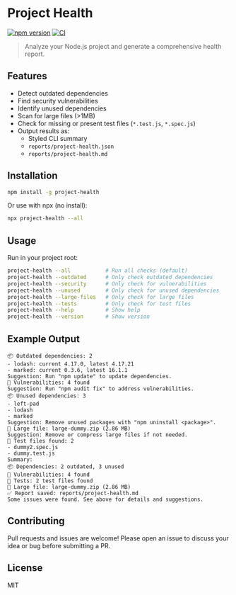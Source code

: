 # Project Health

[![npm version](https://img.shields.io/npm/v/project-health.svg)](https://www.npmjs.com/package/project-health)
[![CI](https://github.com/yourusername/project-health/actions/workflows/ci.yml/badge.svg)](https://github.com/yourusername/project-health/actions)

> Analyze your Node.js project and generate a comprehensive health report.

## Features
- Detect outdated dependencies
- Find security vulnerabilities
- Identify unused dependencies
- Scan for large files (>1MB)
- Check for missing or present test files (`*.test.js`, `*.spec.js`)
- Output results as:
  - Styled CLI summary
  - `reports/project-health.json`
  - `reports/project-health.md`

## Installation

```sh
npm install -g project-health
```
Or use with npx (no install):
```sh
npx project-health --all
```

## Usage

Run in your project root:

```sh
project-health --all           # Run all checks (default)
project-health --outdated      # Only check outdated dependencies
project-health --security      # Only check for vulnerabilities
project-health --unused        # Only check for unused dependencies
project-health --large-files   # Only check for large files
project-health --tests         # Only check for test files
project-health --help          # Show help
project-health --version       # Show version
```

## Example Output
```
📦 Outdated dependencies: 2
- lodash: current 4.17.0, latest 4.17.21
- marked: current 0.3.6, latest 16.1.1
Suggestion: Run "npm update" to update dependencies.
🔐 Vulnerabilities: 4 found
Suggestion: Run "npm audit fix" to address vulnerabilities.
📦 Unused dependencies: 3
- left-pad
- lodash
- marked
Suggestion: Remove unused packages with "npm uninstall <package>".
📁 Large file: large-dummy.zip (2.86 MB)
Suggestion: Remove or compress large files if not needed.
🧪 Test files found: 2
- dummy2.spec.js
- dummy.test.js
Summary:
📦 Dependencies: 2 outdated, 3 unused
🔐 Vulnerabilities: 4 found
🧪 Tests: 2 test files found
📁 Large file: large-dummy.zip (2.86 MB)
✅ Report saved: reports/project-health.md
Some issues were found. See above for details and suggestions.
```

## Contributing
Pull requests and issues are welcome! Please open an issue to discuss your idea or bug before submitting a PR.

## License
MIT 
